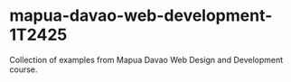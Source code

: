 # mapua-davao-web-development-1T2425
Collection of examples from Mapua Davao Web Design and Development course.
